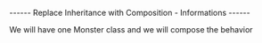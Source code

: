 ------ Replace Inheritance with Composition - Informations ------

We will have one Monster class and we will compose the behavior